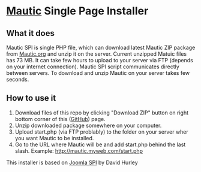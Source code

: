 # [Mautic](https://www.mautic.org/) Single Page Installer

## What it does

Mautic SPI is single PHP file, which can download latest Mautic ZIP package from [Mautic.org](https://www.mautic.org/) and unzip it on the server. Current unzipped Matuic files has 73 MB. It can take few hours to upload to your server via FTP (depends on your internet connection). Mautic SPI script communicates directly between servers. To download and unzip Mautic on your server takes few seconds.

## How to use it

1. Download files of this repo by clicking "Download ZIP" button on right bottom corner of this ([GitHub](https://github.com/escopecz/mautic-spi)) page.
2. Unzip downloaded package somewhere on your computer.
3. Upload start.php (via FTP problably) to the folder on your server wher you want Mautic to be installed.
4. Go to the URL where Mautic will be and add start.php behind the last slash. Example: http://mautic.myweb.com/start.php

This installer is based on [Joomla SPI](https://github.com/dbhurley/joomla-spi) by David Hurley